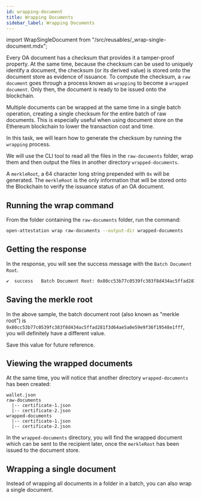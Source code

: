 ```yaml
---
id: wrapping-document
title: Wrapping Documents
sidebar_label: Wrapping Documents
---
```

import WrapSingleDocument from "/src/reusables/_wrap-single-document.mdx";

Every OA document has a checksum that provides it a tamper-proof property. At the same time, because the checksum can be used to uniquely identify a document, the checksum (or its derived value) is stored onto the document store as evidence of issuance. To compute the checksum, a `raw document` goes through a process known as `wrapping` to become a `wrapped document`. Only then, the document is ready to be issued onto the blockchain.

Multiple documents can be wrapped at the same time in a single batch operation, creating a single checksum for the entire batch of raw documents. This is especially useful when using document store on the Ethereum blockchain to lower the transaction cost and time.

In this task, we will learn how to generate the checksum by running the `wrapping` process.

We will use the CLI tool to read all the files in the `raw-documents` folder, wrap them and then output the files in another directory `wrapped-documents`.

A `merkleRoot`, a 64 character long string prepended with `0x` will be generated. The `merkleRoot` is the only information that will be stored onto the Blockchain to verify the issuance status of an OA document.

## Running the wrap command

From the folder containing the `raw-documents` folder, run the command:

```sh
open-attestation wrap raw-documents --output-dir wrapped-documents
```

## Getting the response

In the response, you will see the success message with the `Batch Document Root`. 

```sh
✔  success   Batch Document Root: 0x80cc53b77c0539fc383f8d434ac5ffad281f3d64ae5a0e59e9f36f19548e1fff
```

## Saving the merkle root
In the above sample, the batch document root (also known as "merkle root") is `0x80cc53b77c0539fc383f8d434ac5ffad281f3d64ae5a0e59e9f36f19548e1fff`, you will definitely have a different value.

Save this value for future reference.

## Viewing the wrapped documents

At the same time, you will notice that another directory `wrapped-documents` has been created:

```text
wallet.json
raw-documents
  |-- certificate-1.json
  |-- certificate-2.json
wrapped-documents
  |-- certificate-1.json
  |-- certificate-2.json
```

In the `wrapped-documents` directory, you will find the wrapped document which can be sent to the recipient later, once the `merkleRoot` has been issued to the document store.

## Wrapping a single document
Instead of wrapping all documents in a folder in a batch, you can also wrap a single document.

<WrapSingleDocument />

<!-- Reuse the steps to wrap a single document -->